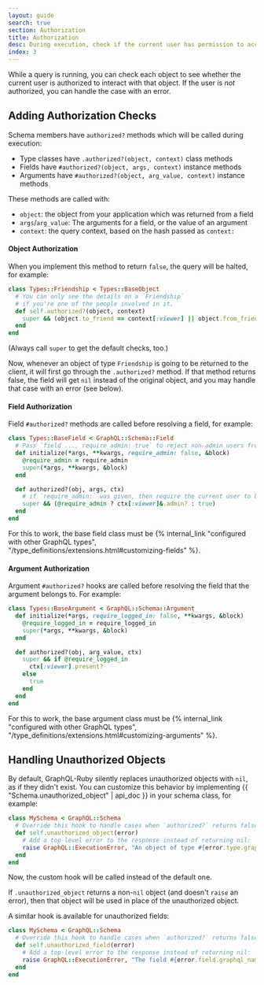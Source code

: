 ```yaml
---
layout: guide
search: true
section: Authorization
title: Authorization
desc: During execution, check if the current user has permission to access retrieved objects.
index: 3
---
```


While a query is running, you can check each object to see whether the current user is authorized to interact with that object. If the user is _not_ authorized, you can handle the case with an error.

## Adding Authorization Checks

Schema members have `authorized?` methods which will be called during execution:

- Type classes have `.authorized?(object, context)` class methods
- Fields have `#authorized?(object, args, context)` instance methods
- Arguments have `#authorized?(object, arg_value, context)` instance methods

These methods are called with:

- `object`: the object from your application which was returned from a field
- `args`/`arg_value`: The arguments for a field, or the value of an argument
- `context`: the query context, based on the hash passed as `context:`

#### Object Authorization

When you implement this method to return `false`, the query will be halted, for example:

```ruby
class Types::Friendship < Types::BaseObject
  # You can only see the details on a `Friendship`
  # if you're one of the people involved in it.
  def self.authorized?(object, context)
    super && (object.to_friend == context[:viewer] || object.from_friend == context[:viewer])
  end
end
```

(Always call `super` to get the default checks, too.)

Now, whenever an object of type `Friendship` is going to be returned to the client, it will first go through the `.authorized?` method. If that method returns false, the field will get `nil` instead of the original object, and you may handle that case with an error (see below).

#### Field Authorization

Field `#authorized?` methods are called before resolving a field, for example:

```ruby
class Types::BaseField < GraphQL::Schema::Field
  # Pass `field ..., require_admin: true` to reject non-admin users from a given field
  def initialize(*args, **kwargs, require_admin: false, &block)
    @require_admin = require_admin
    super(*args, **kwargs, &block)
  end

  def authorized?(obj, args, ctx)
    # if `require_admin:` was given, then require the current user to be an admin
    super && (@require_admin ? ctx[:viewer]&.admin? : true)
  end
end
```

For this to work, the base field class must be {% internal_link "configured with other GraphQL types", "/type_definitions/extensions.html#customizing-fields" %}.

#### Argument Authorization

Argument `#authorized?` hooks are called before resolving the field that the argument belongs to. For example:

```ruby
class Types::BaseArgument < GraphQL::Schema::Argument
  def initialize(*args, require_logged_in: false, **kwargs, &block)
    @require_logged_in = require_logged_in
    super(*args, **kwargs, &block)
  end

  def authorized?(obj, arg_value, ctx)
    super && if @require_logged_in
      ctx[:viewer].present?
    else
      true
    end
  end
end
```

For this to work, the base argument class must be {% internal_link "configured with other GraphQL types", "/type_definitions/extensions.html#customizing-arguments" %}.

## Handling Unauthorized Objects

By default, GraphQL-Ruby silently replaces unauthorized objects with `nil`, as if they didn't exist. You can customize this behavior by implementing {{ "Schema.unauthorized_object" | api_doc }} in your schema class, for example:

```ruby
class MySchema < GraphQL::Schema
  # Override this hook to handle cases when `authorized?` returns false for an object:
  def self.unauthorized_object(error)
    # Add a top-level error to the response instead of returning nil:
    raise GraphQL::ExecutionError, "An object of type #{error.type.graphql_name} was hidden due to permissions"
  end
end
```

Now, the custom hook will be called instead of the default one.

If `.unauthorized_object` returns a non-`nil` object (and doesn't `raise` an error), then that object will be used in place of the unauthorized object.

A similar hook is available for unauthorized fields:

```ruby
class MySchema < GraphQL::Schema
  # Override this hook to handle cases when `authorized?` returns false for a field:
  def self.unauthorized_field(error)
    # Add a top-level error to the response instead of returning nil:
    raise GraphQL::ExecutionError, "The field #{error.field.graphql_name} on an object of type #{error.type.graphql_name} was hidden due to permissions"
  end
end
```
